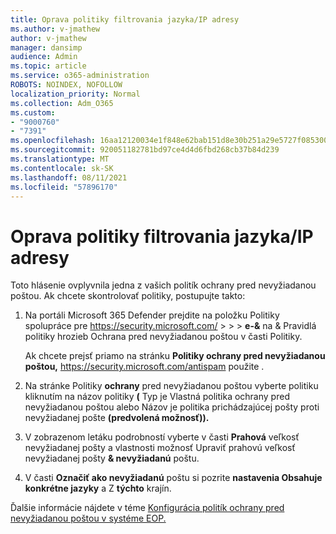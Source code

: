 ```yaml
---
title: Oprava politiky filtrovania jazyka/IP adresy
ms.author: v-jmathew
author: v-jmathew
manager: dansimp
audience: Admin
ms.topic: article
ms.service: o365-administration
ROBOTS: NOINDEX, NOFOLLOW
localization_priority: Normal
ms.collection: Adm_O365
ms.custom:
- "9000760"
- "7391"
ms.openlocfilehash: 16aa12120034e1f848e62bab151d8e30b251a29e5727f085300d74ca7b49ca52
ms.sourcegitcommit: 920051182781bd97ce4d4d6fbd268cb37b84d239
ms.translationtype: MT
ms.contentlocale: sk-SK
ms.lasthandoff: 08/11/2021
ms.locfileid: "57896170"
---
```

# <a name="fix-languageip-filter-policy"></a>Oprava politiky filtrovania jazyka/IP adresy

Toto hlásenie ovplyvnila jedna z vašich politík ochrany pred nevyžiadanou poštou. Ak chcete skontrolovať politiky, postupujte takto:

1. Na portáli Microsoft 365 Defender prejdite na položku Politiky spolupráce pre <https://security.microsoft.com/>  \>  \>  \> **e-&**  na & Pravidlá politiky hrozieb Ochrana pred nevyžiadanou poštou v časti Politiky.

   Ak chcete prejsť priamo na stránku **Politiky ochrany pred nevyžiadanou poštou,** <https://security.microsoft.com/antispam> použite .

2. Na stránke Politiky **ochrany** pred nevyžiadanou poštou vyberte politiku kliknutím na  názov politiky **(**  Typ je Vlastná politika ochrany pred nevyžiadanou poštou alebo Názov je politika prichádzajúcej pošty proti nevyžiadanej pošte **(predvolená možnosť)).**
3. V zobrazenom letáku podrobností vyberte v časti **Prahová** veľkosť nevyžiadanej pošty a vlastnosti možnosť Upraviť prahovú veľkosť nevyžiadanej pošty **& nevyžiadanú** poštu.
4. V časti **Označiť ako nevyžiadanú** poštu si pozrite **nastavenia Obsahuje konkrétne jazyky** a Z **týchto** krajín.

Ďalšie informácie nájdete v téme [Konfigurácia politík ochrany pred nevyžiadanou poštou v systéme EOP.](https://docs.microsoft.com/microsoft-365/security/office-365-security/configure-your-spam-filter-policies)
